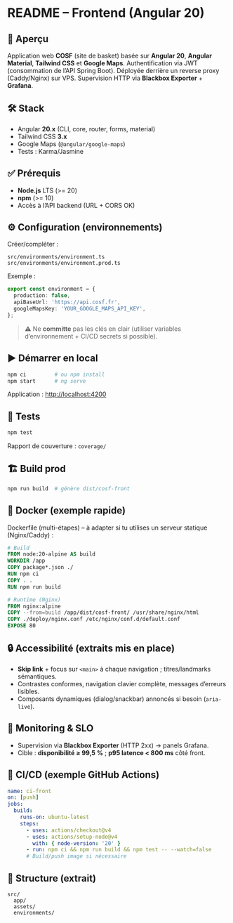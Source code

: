 # README – Frontend (Angular 20)

## 🧭 Aperçu

Application web **COSF** (site de basket) basée sur **Angular 20**, **Angular Material**, **Tailwind CSS** et **Google Maps**. Authentification via JWT (consommation de l’API Spring Boot). Déployée derrière un reverse proxy (Caddy/Nginx) sur VPS. Supervision HTTP via **Blackbox Exporter** + **Grafana**.

## 🛠️ Stack

* Angular **20.x** (CLI, core, router, forms, material)
* Tailwind CSS **3.x**
* Google Maps (`@angular/google-maps`)
* Tests : Karma/Jasmine

## ✅ Prérequis

* **Node.js** LTS (>= 20)
* **npm** (>= 10)
* Accès à l’API backend (URL + CORS OK)

## ⚙️ Configuration (environnements)

Créer/compléter :

```
src/environments/environment.ts
src/environments/environment.prod.ts
```

Exemple :

```ts
export const environment = {
  production: false,
  apiBaseUrl: 'https://api.cosf.fr',
  googleMapsKey: 'YOUR_GOOGLE_MAPS_API_KEY',
};
```

> ⚠️ Ne **committe** pas les clés en clair (utiliser variables d’environnement + CI/CD secrets si possible).

## ▶️ Démarrer en local

```bash
npm ci         # ou npm install
npm start      # ng serve
```

Application : [http://localhost:4200](http://localhost:4200)

## 🧪 Tests

```bash
npm test
```

Rapport de couverture : `coverage/`

## 🏗️ Build prod

```bash
npm run build  # génère dist/cosf-front
```

## 🐳 Docker (exemple rapide)

Dockerfile (multi-étapes) – à adapter si tu utilises un serveur statique (Nginx/Caddy) :

```dockerfile
# Build
FROM node:20-alpine AS build
WORKDIR /app
COPY package*.json ./
RUN npm ci
COPY . .
RUN npm run build

# Runtime (Nginx)
FROM nginx:alpine
COPY --from=build /app/dist/cosf-front/ /usr/share/nginx/html
COPY ./deploy/nginx.conf /etc/nginx/conf.d/default.conf
EXPOSE 80
```

## 🔒 Accessibilité (extraits mis en place)

* **Skip link** + focus sur `<main>` à chaque navigation ; titres/landmarks sémantiques.
* Contrastes conformes, navigation clavier complète, messages d’erreurs lisibles.
* Composants dynamiques (dialog/snackbar) annoncés si besoin (`aria-live`).

## 📡 Monitoring & SLO

* Supervision via **Blackbox Exporter** (HTTP 2xx) → panels Grafana.
* Cible : **disponibilité ≥ 99,5 %** ; **p95 latence < 800 ms** côté front.

## 🔁 CI/CD (exemple GitHub Actions)

```yaml
name: ci-front
on: [push]
jobs:
  build:
    runs-on: ubuntu-latest
    steps:
      - uses: actions/checkout@v4
      - uses: actions/setup-node@v4
        with: { node-version: '20' }
      - run: npm ci && npm run build && npm test -- --watch=false
      # Build/push image si nécessaire
```

## 📁 Structure (extrait)

```
src/
  app/
  assets/
  environments/
```
